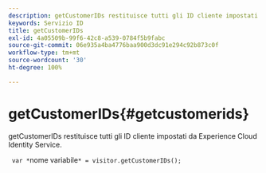 ```yaml
---
description: getCustomerIDs restituisce tutti gli ID cliente impostati da Experience Cloud Identity Service.
keywords: Servizio ID
title: getCustomerIDs
exl-id: 4a05509b-99f6-42c8-a539-0784f5b9fabc
source-git-commit: 06e935a4ba4776baa900d3dc91e294c92b873c0f
workflow-type: tm+mt
source-wordcount: '30'
ht-degree: 100%

---
```


# getCustomerIDs{#getcustomerids}

getCustomerIDs restituisce tutti gli ID cliente impostati da Experience Cloud Identity Service.

<!--
Is there anything else we can say about this??
-->

` var *`nome variabile`* = visitor.getCustomerIDs();`
